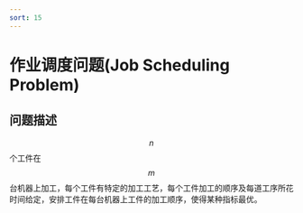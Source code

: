 ```yaml
---
sort: 15
---
```

# 作业调度问题(Job Scheduling Problem)

## 问题描述
$$n$$个工件在$$m$$台机器上加工，每个工件有特定的加工工艺，每个工件加工的顺序及每道工序所花时间给定，安排工件在每台机器上工件的加工顺序，使得某种指标最优。 